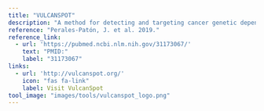 ```yaml
---
title: "VULCANSPOT"
description: "A method for detecting and targeting cancer genetic dependencies."
reference: "Perales-Patón, J. et al. 2019."
reference_link:
  - url: 'https://pubmed.ncbi.nlm.nih.gov/31173067/'
    text: "PMID:"
    label: "31173067"
links:
  - url: 'http://vulcanspot.org/'
    icon: "fas fa-link"
    label: Visit VulcanSpot
tool_image: "images/tools/vulcanspot_logo.png"
---
```

